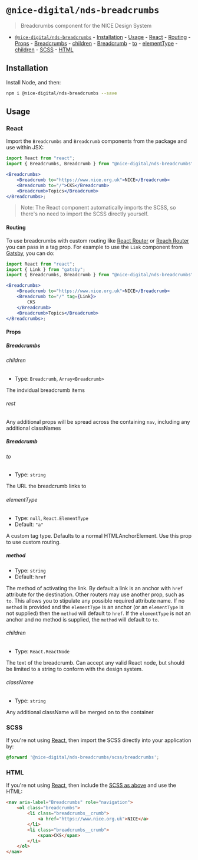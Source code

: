 # `@nice-digital/nds-breadcrumbs`

> Breadcrumbs component for the NICE Design System

- [`@nice-digital/nds-breadcrumbs`](#nice-digitalnds-breadcrumbs) - [Installation](#installation) - [Usage](#usage) - [React](#react) - [Routing](#routing) - [Props](#props) - [Breadcrumbs](#breadcrumbs) - [children](#children) - [Breadcrumb](#breadcrumb) - [to](#to) - [elementType](#elementtype) - [children](#children-1) - [SCSS](#scss) - [HTML](#html)

## Installation

Install Node, and then:

```sh
npm i @nice-digital/nds-breadcrumbs --save
```

## Usage

### React

Import the `Breadcrumbs` and `Breadcrumb` components from the package and use within JSX:

```jsx
import React from "react";
import { Breadcrumbs, Breadcrumb } from "@nice-digital/nds-breadcrumbs";

<Breadcrumbs>
	<Breadcrumb to="https://www.nice.org.uk">NICE</Breadcrumb>
	<Breadcrumb to="/">CKS</Breadcrumb>
	<Breadcrumb>Topics</Breadcrumb>
</Breadcrumbs>;
```

> Note: The React component automatically imports the SCSS, so there's no need to import the SCSS directly yourself.

#### Routing

To use breadcrumbs with custom routing like [React Router](https://reacttraining.com/react-router/) or [Reach Router](https://reach.tech/router) you can pass in a tag prop. For example to use the `Link` component from [Gatsby](https://www.gatsbyjs.org/docs/gatsby-link/), you can do:

```jsx
import React from "react";
import { Link } from "gatsby";
import { Breadcrumbs, Breadcrumb } from "@nice-digital/nds-breadcrumbs";

<Breadcrumbs>
	<Breadcrumb to="https://www.nice.org.uk">NICE</Breadcrumb>
	<Breadcrumb to="/" tag={Link}>
		CKS
	</Breadcrumb>
	<Breadcrumb>Topics</Breadcrumb>
</Breadcrumbs>;
```

#### Props

##### Breadcrumbs

###### children

- Type: `Breadcrumb`, `Array<Breadcrumb>`

The indvidual breadcrumb items

###### rest

Any additional props will be spread across the containing `nav`, including any additional classNames

##### Breadcrumb

###### to

- Type: `string`

The URL the breadcrumb links to

###### elementType

- Type: `null`, `React.ElementType`
- Default: `"a"`

A custom tag type. Defaults to a normal HTMLAnchorElement. Use this prop to use custom routing.

##### method

- Type: `string`
- Default: `href`

The method of activating the link. By default a link is an anchor with `href` attribute for the destination. Other routers may use another prop, such as `to`. This allows you to stipulate any possible required attribute name. If no `method` is provided and the `elementType` is an anchor (or an `elementType` is not supplied) then the `method` will default to `href`. If the `elementType` is not an anchor and no method is supplied, the `method` will default to `to`.

###### children

- Type: `React.ReactNode`

The text of the breadcrumb. Can accept any valid React node, but should be limited to a string to conform with the design system.

###### className

- Type: `string`

Any additional className will be merged on to the container

### SCSS

If you're not using [React](#react), then import the SCSS directly into your application by:

```scss
@forward '@nice-digital/nds-breadcrumbs/scss/breadcrumbs';
```

### HTML

If you're not using [React](#react), then include the [SCSS as above](#scss) and use the HTML:

```html
<nav aria-label="Breadcrumbs" role="navigation">
	<ol class="breadcrumbs">
		<li class="breadcrumbs__crumb">
			<a href="https://www.nice.org.uk">NICE</a>
		</li>
		<li class="breadcrumbs__crumb">
			<span>CKS</span>
		</li>
	</ol>
</nav>
```
